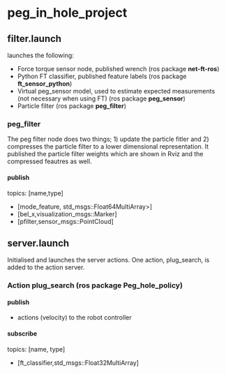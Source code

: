 # peg_in_hole_project

## filter.launch
launches the following:
* Force torque sensor node, published wrench (ros package **net-ft-ros**)
* Python FT classifier, published feature labels (ros package **ft_sensor_python**)
* Virtual peg_sensor model, used to estimate expected measurements 
  (not necessary when using FT) (ros package **peg_sensor**)
* Particle filter (ros package **peg_filter**)

### peg_filter

The peg filter node does two things; 1) update the particle fitler and 2) compresses the particle filter
to a lower dimensional representation. It published the particle filter weights which are shown in Rviz and 
the compressed feautres as well.
#### publish
topics: [name,type]
* [mode_feature, std_msgs::Float64MultiArray>]
* [bel_x,visualization_msgs::Marker]
* [pfilter,sensor_msgs::PointCloud]

## server.launch
Initialised and launches the server actions. One action, plug_search, is added to the action server.

### Action plug_search (ros package Peg_hole_policy)
  
#### publish
* actions (velocity) to the robot controller
#### subscribe
topics: [name, type]
* [ft_classifier,std_msgs::Float32MultiArray]




